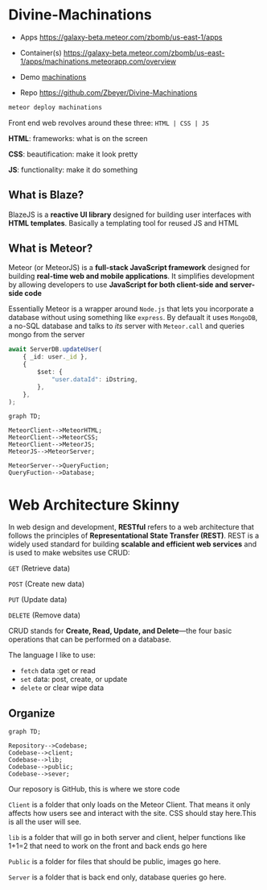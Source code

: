 # Divine-Machinations

- Apps https://galaxy-beta.meteor.com/zbomb/us-east-1/apps

- Container(s) https://galaxy-beta.meteor.com/zbomb/us-east-1/apps/machinations.meteorapp.com/overview

- Demo [machinations](https://machinations.meteorapp.com)

- Repo https://github.com/Zbeyer/Divine-Machinations

```bash
meteor deploy machinations
```

Front end web revolves around these three: `HTML | CSS | JS`

**HTML**: frameworks: what is on the screen

**CSS**: beautification: make it look pretty

**JS**: functionality: make it do something

## What is Blaze?

BlazeJS is a **reactive UI library** designed for building user interfaces with **HTML templates**. Basically a templating tool for reused JS and HTML

## What is Meteor?

Meteor (or MeteorJS) is a **full-stack JavaScript framework** designed for building **real-time web and mobile applications**. It simplifies development by allowing developers to use **JavaScript for both client-side and server-side code**

Essentially Meteor is a wrapper around `Node.js` that lets you incorporate a database without using something like `express`. By defaualt it uses `MongoDB`, a no-SQL database and talks to *its* server with `Meteor.call` and queries mongo from the server

```ts
await ServerDB.updateUser(
    { _id: user._id },
    {
        $set: {
            "user.dataId": iDstring,
        },
    },
);
```



```mermaid
graph TD;

MeteorClient-->MeteorHTML;
MeteorClient-->MeteorCSS;
MeteorClient-->MeteorJS;
MeteorJS-->MeteorServer;

MeteorServer-->QueryFuction;
QueryFuction-->Database;

```

# Web Architecture Skinny

In web design and development, **RESTful** refers to a web architecture that follows the principles of **Representational State Transfer (REST)**. REST is a widely used standard for building **scalable and efficient web services** and is used to make websites use CRUD:

`GET` (Retrieve data)

`POST` (Create new data)

`PUT` (Update data)

`DELETE` (Remove data)

CRUD stands for **Create, Read, Update, and Delete**—the four basic operations that can be performed on a database.

The language I like to use:

-   `fetch` data :get or read
-   `set` data: post, create, or update
-   `delete` or clear wipe data

## Organize

```mermaid
graph TD;

Repository-->Codebase;
Codebase-->client;
Codebase-->lib;
Codebase-->public;
Codebase-->sever;
```

Our reposory is GitHub, this is where we store code

`Client` is a folder that only loads on the Meteor Client. That means it only affects how users see and interact with the site. CSS should stay here.This is all the user will see.

`lib` is a folder that will go in both server and client, helper functions like 1+1=2 that need to work on the front and back ends go here

`Public` is a folder for files that should be public, images go here.

`Server` is a folder that is back end only, database queries go here.

